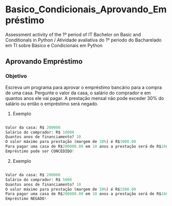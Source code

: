 # Basico_Condicionais_Aprovando_Empréstimo
Assessment activity of the 1º period of IT Bachelor on Basic and Conditionals in Python / Atividade avaliativa do 1º periodo do Bacharelado em TI sobre Básico e Condicionais em Python

## Aprovando Empréstimo

### Objetivo
Escreva um programa para aprovar o empréstimo bancário para a compra de uma casa. Pergunte o valor da casa, o salário do comprador e em quantos anos ele vai pagar. A prestação mensal não pode exceder 30% do salário ou então o empréstimo será negado.
1. Exemplo
```py

Valor da casa: R$ 200000
Salário do comprador: R$ 10000
Quantos anos de financiamento? 10
O valor máximo para prestação (margem de 30%) é R$3000.00
Para pagar uma casa de R$200000.00 em 10 anos a prestação será de R$1666.67
Empréstimo pode ser CONCEDIDO!
```
2. Exemplo
```py

Valor da casa: R$ 200000
Salário do comprador: R$ 5000
Quantos anos de financiamento? 10
O valor máximo para prestação (margem de 30%) é R$1500.00
Para pagar uma casa de R$200000.00 em 10 anos a prestação será de R$1666.67
Empréstimo NEGADO!
```
